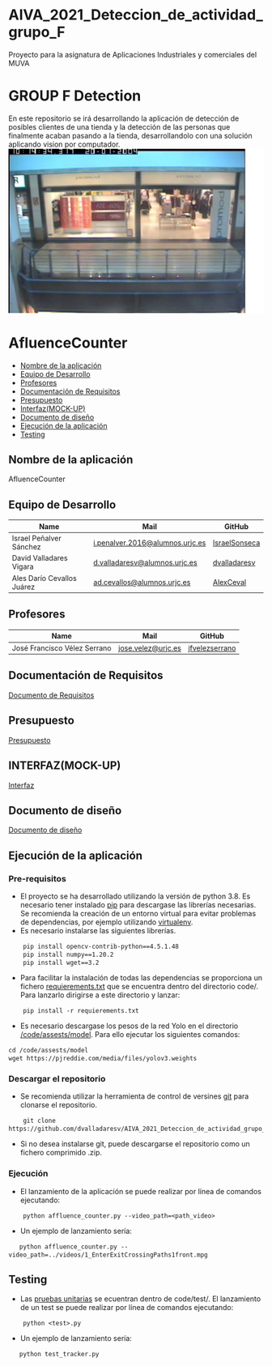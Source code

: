 # AIVA_2021_Deteccion_de_actividad_grupo_F
Proyecto para la asignatura de Aplicaciones Industriales y comerciales del MUVA



#  GROUP F Detection
En este repositorio se irá desarrollando la aplicación de detección de posibles clientes de una tienda y la detección de las personas que finalmente acaban pasando a la tienda, desarrollandolo con una solución aplicando vision por computador.
<img src="./images/CAPTURA.png">
 
 
# AfluenceCounter
 - [Nombre de la aplicación](#Nombre-de-la-aplicación)
 - [Equipo de Desarrollo](#Equipo-de-Desarrollo)
 - [Profesores](#Profesores)
 - [Documentación de Requisitos](#Documentación-de-Requisitos)
 - [Presupuesto](#Presupuesto)
 - [Interfaz(MOCK-UP)](#Interfaz(MOCK-UP))
 - [Documento de diseño](#Documeto-de-diseño)
 - [Ejecución de la aplicación](#Ejecución-de-la-aplicación)
 - [Testing](#Testing)






## Nombre de la aplicación ##
AfluenceCounter

## Equipo de Desarrollo ##
| Name | Mail | GitHub |
| ---- | ---- | ------ |
| Israel Peñalver Sánchez | i.penalver.2016@alumnos.urjc.es | [IsraelSonseca](https://github.com/IsraelSonseca) |
| David Valladares Vigara |	d.valladaresv@alumnos.urjc.es |	[dvalladaresv](https://github.com/dvalladaresv) |
| Ales Darío Cevallos Juárez |	ad.cevallos@alumnos.urjc.es |	[AlexCeval](https://github.com/AlexCeval) |

## Profesores ##
| Name | Mail | GitHub |
| ---- | ---- | ------ |
| José Francisco Vélez Serrano | jose.velez@urjc.es | [jfvelezserrano](https://github.com/jfvelezserrano) |


## Documentación de Requisitos ##
[Documento de Requisitos](./docs/RequisitosDRS.pdf)

## Presupuesto ##
[Presupuesto](./docs/Presupuesto.pdf)

## INTERFAZ(MOCK-UP) ##
[Interfaz](./docs/mockup.pdf)

## Documento de diseño ##
[Documento de diseño](./docs/documento_de_diseño.pdf)

## Ejecución de la aplicación ##  

### Pre-requisitos    
- El proyecto se ha desarrollado utilizando la versión de python 3.8. Es necesario tener instalado [pip](https://pypi.org/project/pip/) para descargase las librerías necesarias. Se recomienda la creación de un entorno virtual para evitar problemas de dependencias, por ejemplo utilizando [virtualenv](https://virtualenv.pypa.io/en/latest/).   
- Es necesario instalarse las siguientes librerías.   
~~~
    pip install opencv-contrib-python==4.5.1.48
    pip install numpy==1.20.2
    pip install wget==3.2
~~~ 
- Para facilitar la instalación de todas las dependencias se proporciona un fichero [requierements.txt](./code/requieremetns.txt) que se encuentra dentro del directorio code/. Para lanzarlo dirigirse a este directorio y lanzar:
~~~
    pip install -r requierements.txt
~~~
- Es necesario descargase los pesos de la red Yolo en el directorio [/code/assests/model](/code/assests/model). Para ello ejecutar los siguientes comandos:
~~~ 
cd /code/assests/model 
wget https://pjreddie.com/media/files/yolov3.weights
~~~ 

### Descargar el repositorio
- Se recomienda utilizar la herramienta de control de versines [git](https://git-scm.com/) para clonarse el repositorio.  
~~~
    git clone https://github.com/dvalladaresv/AIVA_2021_Deteccion_de_actividad_grupo_F.git
~~~
- Si no desea instalarse git, puede descargarse el repositorio como un fichero comprimido .zip. 

### Ejecución

- El lanzamiento de la aplicación se puede realizar por línea de comandos ejecutando:

~~~
    python affluence_counter.py --video_path=<path_video>
~~~
- Un ejemplo de lanzamiento sería:
~~~
   python affluence_counter.py --video_path=../videos/1_EnterExitCrossingPaths1front.mpg
~~~

## Testing ##

- Las [pruebas unitarias](./code/test/) se ecuentran dentro de code/test/. El lanzamiento de un test se puede realizar por línea de comandos ejecutando:   
~~~
    python <test>.py
~~~ 

- Un ejemplo de lanzamiento sería:
~~~
   python test_tracker.py
~~~
    


